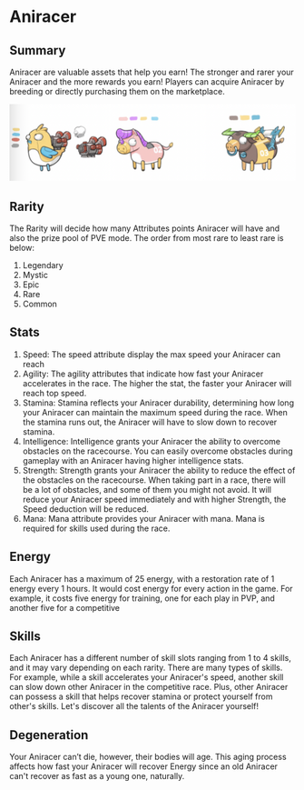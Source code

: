 # Aniracer

## Summary

Aniracer are valuable assets that help you earn! The stronger and rarer your Aniracer and the more rewards you earn! Players can acquire Aniracer by breeding or directly purchasing them on the marketplace.

![](<../.gitbook/assets/image (2).png>)

## Rarity

The Rarity will decide how many Attributes points Aniracer will have and also the prize pool of PVE mode. The order from most rare to least rare is below:

1. Legendary
2. Mystic
3. Epic
4. Rare
5. Common

## Stats

1. Speed: The speed attribute display the max speed your Aniracer can reach
2. Agility: The agility attributes that indicate how fast your Aniracer accelerates in the race. The higher the stat, the faster your Aniracer will reach top speed.
3. Stamina: Stamina reflects your Aniracer durability, determining how long your Aniracer can maintain the maximum speed during the race. When the stamina runs out, the Aniracer will have to slow down to recover stamina.
4. Intelligence: Intelligence grants your Aniracer the ability to overcome obstacles on the racecourse. You can easily overcome obstacles during gameplay with an Aniracer having higher intelligence stats.
5. Strength: Strength grants your Aniracer the ability to reduce the effect of the obstacles on the racecourse. When taking part in a race, there will be a lot of obstacles, and some of them you might not avoid. It will reduce your Aniracer speed immediately and with higher Strength, the Speed deduction will be reduced.&#x20;
6. Mana: Mana attribute provides your Aniracer with mana. Mana is required for skills used during the race.

## Energy

Each Aniracer has a maximum of 25 energy, with a restoration rate of 1 energy every 1 hours. It would cost energy for every action in the game. For example, it costs five energy for training, one for each play in PVP, and another five for a competitive&#x20;

## Skills

Each Aniracer has a different number of skill slots ranging from 1 to 4 skills, and it may vary depending on each rarity. There are many types of skills. For example, while a skill accelerates your Aniracer's speed, another skill can slow down other Aniracer in the competitive race. Plus, other Aniracer can possess a skill that helps recover stamina or protect yourself from other's skills. Let's discover all the talents of the Aniracer yourself!

## Degeneration

Your Aniracer can’t die, however, their bodies will age. This aging process affects how fast your Aniracer will recover Energy since an old Aniracer can't recover as fast as a young one, naturally.

